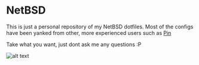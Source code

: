 # NetBSD
This is just a personal repository of my NetBSD dotfiles. Most of the configs have been yanked from other, more experienced users such as [Pin](https://github.com/voidpin)

Take what you want, just dont ask me any questions :P

![alt text](https://i.postimg.cc/SRPQCYVM/root-19-02-2021-11-58.png)
